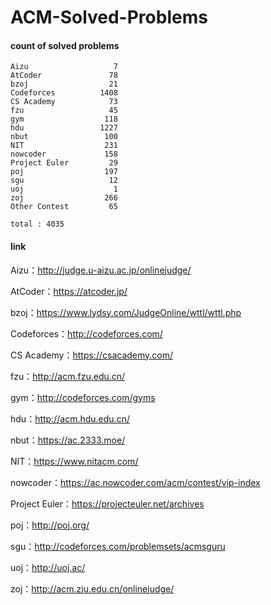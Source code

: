 ﻿# ACM-Solved-Problems

#### count of solved problems
	Aizu                   7
	AtCoder               78
	bzoj                  21
	Codeforces          1408
	CS Academy            73
	fzu                   45
	gym                  118
	hdu                 1227
	nbut                 100
	NIT                  231
	nowcoder             158
	Project Euler         29
	poj                  197
	sgu                   12
	uoj                    1
	zoj                  266
	Other Contest         65

`total : 4035`


#### link

Aizu：http://judge.u-aizu.ac.jp/onlinejudge/

AtCoder：https://atcoder.jp/

bzoj：https://www.lydsy.com/JudgeOnline/wttl/wttl.php

Codeforces：http://codeforces.com/

CS Academy：https://csacademy.com/

fzu：http://acm.fzu.edu.cn/

gym：http://codeforces.com/gyms

hdu：http://acm.hdu.edu.cn/

nbut：https://ac.2333.moe/

NIT：https://www.nitacm.com/

nowcoder：https://ac.nowcoder.com/acm/contest/vip-index

Project Euler：https://projecteuler.net/archives

poj：http://poj.org/

sgu：http://codeforces.com/problemsets/acmsguru

uoj：http://uoj.ac/

zoj：http://acm.zju.edu.cn/onlinejudge/